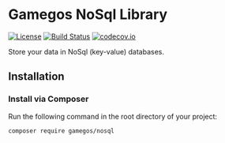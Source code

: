 # Gamegos NoSql Library

[![License](https://img.shields.io/badge/license-MIT-blue.svg)](https://raw.githubusercontent.com/gamegos/nosql-php/master/LICENSE)
[![Build Status](https://travis-ci.org/gamegos/nosql-php.svg?branch=master)](https://travis-ci.org/gamegos/nosql-php)
[![codecov.io](https://codecov.io/github/gamegos/nosql-php/coverage.svg?branch=master)](https://codecov.io/github/gamegos/nosql-php?branch=master)

Store your data in NoSql (key-value) databases.

## Installation

### Install via Composer

Run the following command in the root directory of your project:
```sh
composer require gamegos/nosql
```
